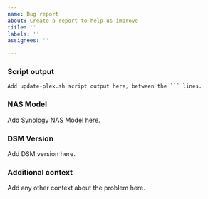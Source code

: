 ```yaml
---
name: Bug report
about: Create a report to help us improve
title: ''
labels: ''
assignees: ''

---
```


### Script output
```
Add update-plex.sh script output here, between the ``` lines.
```

### NAS Model
Add Synology NAS Model here.

### DSM Version
Add DSM version here.

### Additional context
Add any other context about the problem here.
